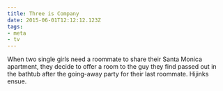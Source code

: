 ```yaml
---
title: Three is Company
date: 2015-06-01T12:12:12.123Z
tags:
- meta
- tv
---
```


When two single girls need a roommate to share their Santa Monica apartment, they decide to offer a room to the guy they find passed out in the bathtub after the going-away party for their last roommate. Hijinks ensue.
